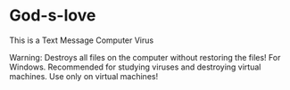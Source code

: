 # God-s-love
This is a Text Message Computer Virus

Warning:
Destroys all files on the computer without restoring the files!
For Windows. Recommended for studying viruses and destroying virtual machines. 
Use only on virtual machines!
